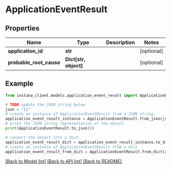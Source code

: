 # ApplicationEventResult


## Properties

Name | Type | Description | Notes
------------ | ------------- | ------------- | -------------
**application_id** | **str** |  | [optional] 
**probable_root_cause** | **Dict[str, object]** |  | [optional] 

## Example

```python
from instana_client.models.application_event_result import ApplicationEventResult

# TODO update the JSON string below
json = "{}"
# create an instance of ApplicationEventResult from a JSON string
application_event_result_instance = ApplicationEventResult.from_json(json)
# print the JSON string representation of the object
print(ApplicationEventResult.to_json())

# convert the object into a dict
application_event_result_dict = application_event_result_instance.to_dict()
# create an instance of ApplicationEventResult from a dict
application_event_result_from_dict = ApplicationEventResult.from_dict(application_event_result_dict)
```
[[Back to Model list]](../README.md#documentation-for-models) [[Back to API list]](../README.md#documentation-for-api-endpoints) [[Back to README]](../README.md)


